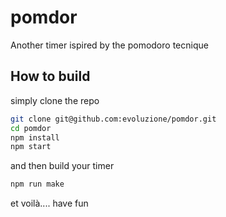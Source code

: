 # pomdor

Another timer ispired by the pomodoro tecnique

## How to build

simply clone the repo

```sh
git clone git@github.com:evoluzione/pomdor.git
cd pomdor
npm install
npm start
```

and then build your timer

```sh
npm run make
```

et voilà....
have fun
